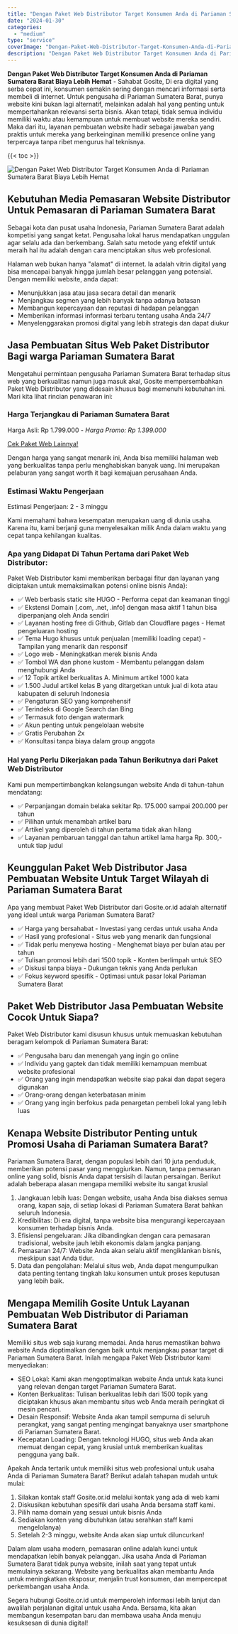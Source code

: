 ```yaml
---
title: "Dengan Paket Web Distributor Target Konsumen Anda di Pariaman Sumatera Barat Biaya Lebih Hemat"
date: "2024-01-30"
categories: 
  - "medium"
type: "service"
coverImage: "Dengan-Paket-Web-Distributor-Target-Konsumen-Anda-di-Pariaman-Sumatera-Barat-Biaya-Lebih-Hemat.png"
description: "Dengan Paket Web Distributor Target Konsumen Anda di Pariaman Sumatera Barat Biaya Lebih Hemat. Segera hubungi Gosite.or.id untuk memperoleh informasi lebih..."
---
```


**Dengan Paket Web Distributor Target Konsumen Anda di Pariaman Sumatera Barat Biaya Lebih Hemat** - Sahabat Gosite, Di era digital yang serba cepat ini, konsumen semakin sering dengan mencari informasi serta membeli di internet. Untuk pengusaha di Pariaman Sumatera Barat, punya website kini bukan lagi alternatif, melainkan adalah hal yang penting untuk mempertahankan relevansi serta bisnis. Akan tetapi, tidak semua individu memiliki waktu atau kemampuan untuk membuat website mereka sendiri. Maka dari itu, layanan pembuatan website hadir sebagai jawaban yang praktis untuk mereka yang berkeinginan memiliki presence online yang terpercaya tanpa ribet mengurus hal teknisnya.

{{< toc >}}

![Dengan Paket Web Distributor Target Konsumen Anda di Pariaman Sumatera Barat Biaya Lebih Hemat](/images/medium/Dengan-Paket-Web-Distributor-Target-Konsumen-Anda-di-Pariaman-Sumatera-Barat-Biaya-Lebih-Hemat.png)

## Kebutuhan Media Pemasaran Website Distributor Untuk Pemasaran di Pariaman Sumatera Barat

Sebagai kota dan pusat usaha Indonesia, Pariaman Sumatera Barat adalah kompetisi yang sangat ketat. Pengusaha lokal harus mendapatkan unggulan agar selalu ada dan berkembang. Salah satu metode yang efektif untuk meraih hal itu adalah dengan cara menciptakan situs web profesional.

Halaman web bukan hanya "alamat" di internet. Ia adalah vitrin digital yang bisa mencapai banyak hingga jumlah besar pelanggan yang potensial. Dengan memiliki website, anda dapat:

- Menunjukkan jasa atau jasa secara detail dan menarik
- Menjangkau segmen yang lebih banyak tanpa adanya batasan
- Membangun kepercayaan dan reputasi di hadapan pelanggan
- Memberikan informasi informasi terbaru tentang usaha Anda 24/7
- Menyelenggarakan promosi digital yang lebih strategis dan dapat diukur

## Jasa Pembuatan Situs Web Paket Distributor Bagi warga Pariaman Sumatera Barat

Mengetahui permintaan pengusaha Pariaman Sumatera Barat terhadap situs web yang berkualitas namun juga masuk akal, Gosite mempersembahkan Paket Web Distributor yang didesain khusus bagi memenuhi kebutuhan ini. Mari kita lihat rincian penawaran ini:

### Harga Terjangkau di Pariaman Sumatera Barat

<a class="cta-button">Harga Asli: Rp 1.799.000 - <em>Harga Promo: Rp 1.399.000</em></a>

<a href="/jasa-web/" class="cta-button">Cek Paket Web Lainnya!</a>

Dengan harga yang sangat menarik ini, Anda bisa memiliki halaman web yang berkualitas tanpa perlu menghabiskan banyak uang. Ini merupakan pelaburan yang sangat worth it bagi kemajuan perusahaan Anda.

### Estimasi Waktu Pengerjaan

Estimasi Pengerjaan: 2 - 3 minggu

Kami memahami bahwa kesempatan merupakan uang di dunia usaha. Karena itu, kami berjanji guna menyelesaikan milik Anda dalam waktu yang cepat tanpa kehilangan kualitas.

### Apa yang Didapat Di Tahun Pertama dari Paket Web Distributor:

Paket Web Distributor kami memberikan berbagai fitur dan layanan yang diciptakan untuk memaksimalkan potensi online bisnis Anda}:

- ✅ Web berbasis static site HUGO - Performa cepat dan keamanan tinggi
- ✅ Ekstensi Domain \[.com, .net, .info\] dengan masa aktif 1 tahun bisa diperpanjang oleh Anda sendiri
- ✅ Layanan hosting free di Github, Gitlab dan Cloudflare pages - Hemat pengeluaran hosting
- ✅ Tema Hugo khusus untuk penjualan (memiliki loading cepat) - Tampilan yang menarik dan responsif
- ✅ Logo web - Meningkatkan merek bisnis Anda
- ✅ Tombol WA dan phone kustom - Membantu pelanggan dalam menghubungi Anda
- ✅ 12 Topik artikel berkualitas A. Minimum artikel 1000 kata
- ✅ 1.500 Judul artikel kelas B yang ditargetkan untuk jual di kota atau kabupaten di seluruh Indonesia
- ✅ Pengaturan SEO yang komprehensif
- ✅ Terindeks di Google Search dan Bing
- ✅ Termasuk foto dengan watermark
- ✅ Akun penting untuk pengelolaan website
- ✅ Gratis Perubahan 2x
- ✅ Konsultasi tanpa biaya dalam group anggota

### Hal yang Perlu Dikerjakan pada Tahun Berikutnya dari Paket Web Distributor

Kami pun mempertimbangkan kelangsungan website Anda di tahun-tahun mendatang:

- ✅ Perpanjangan domain belaka sekitar Rp. 175.000 sampai 200.000 per tahun
- ✅ Pilihan untuk menambah artikel baru
- ✅ Artikel yang diperoleh di tahun pertama tidak akan hilang
- ✅ Layanan pembaruan tanggal dan tahun artikel lama harga Rp. 300,- untuk tiap judul

## Keunggulan Paket Web Distributor Jasa Pembuatan Website Untuk Target Wilayah di Pariaman Sumatera Barat

Apa yang membuat Paket Web Distributor dari Gosite.or.id adalah alternatif yang ideal untuk warga Pariaman Sumatera Barat?

- ✅ Harga yang bersahabat - Investasi yang cerdas untuk usaha Anda
- ✅ Hasil yang profesional - Situs web yang menarik dan fungsional
- ✅ Tidak perlu menyewa hosting - Menghemat biaya per bulan atau per tahun
- ✅ Tulisan promosi lebih dari 1500 topik - Konten berlimpah untuk SEO
- ✅ Diskusi tanpa biaya - Dukungan teknis yang Anda perlukan
- ✅ Fokus keyword spesifik - Optimasi untuk pasar lokal Pariaman Sumatera Barat

## Paket Web Distributor Jasa Pembuatan Website Cocok Untuk Siapa?

Paket Web Distributor kami disusun khusus untuk memuaskan kebutuhan beragam kelompok di Pariaman Sumatera Barat:

- ✅ Pengusaha baru dan menengah yang ingin go online
- ✅ Individu yang gaptek dan tidak memiliki kemampuan membuat website profesional
- ✅ Orang yang ingin mendapatkan website siap pakai dan dapat segera digunakan
- ✅ Orang-orang dengan keterbatasan minim
- ✅ Orang yang ingin berfokus pada penargetan pembeli lokal yang lebih luas

## Kenapa Website Distributor Penting untuk Promosi Usaha di Pariaman Sumatera Barat?

Pariaman Sumatera Barat, dengan populasi lebih dari 10 juta penduduk, memberikan potensi pasar yang menggiurkan. Namun, tanpa pemasaran online yang solid, bisnis Anda dapat tersisih di lautan persaingan. Berikut adalah beberapa alasan mengapa memiliki website itu sangat krusial

1. Jangkauan lebih luas: Dengan website, usaha Anda bisa diakses semua orang, kapan saja, di setiap lokasi di Pariaman Sumatera Barat bahkan seluruh Indonesia.
2. Kredibilitas: Di era digital, tanpa website bisa mengurangi kepercayaan konsumen terhadap bisnis Anda.
3. Efisiensi pengeluaran: Jika dibandingkan dengan cara pemasaran tradisional, website jauh lebih ekonomis dalam jangka panjang.
4. Pemasaran 24/7: Website Anda akan selalu aktif mengiklankan bisnis, meskipun saat Anda tidur.
5. Data dan pengolahan: Melalui situs web, Anda dapat mengumpulkan data penting tentang tingkah laku konsumen untuk proses keputusan yang lebih baik.

## Mengapa Memilih Gosite Untuk Layanan Pembuatan Web Distributor di Pariaman Sumatera Barat

Memiliki situs web saja kurang memadai. Anda harus memastikan bahwa website Anda dioptimalkan dengan baik untuk menjangkau pasar target di Pariaman Sumatera Barat. Inilah mengapa Paket Web Distributor kami menyediakan:

- SEO Lokal: Kami akan mengoptimalkan website Anda untuk kata kunci yang relevan dengan target Pariaman Sumatera Barat.
- Konten Berkualitas: Tulisan berkualitas lebih dari 1500 topik yang diciptakan khusus akan membantu situs web Anda meraih peringkat di mesin pencari.
- Desain Responsif: Website Anda akan tampil sempurna di seluruh perangkat, yang sangat penting mengingat banyaknya user smartphone di Pariaman Sumatera Barat.
- Kecepatan Loading: Dengan teknologi HUGO, situs web Anda akan memuat dengan cepat, yang krusial untuk memberikan kualitas pengguna yang baik.

Apakah Anda tertarik untuk memiliki situs web profesional untuk usaha Anda di Pariaman Sumatera Barat? Berikut adalah tahapan mudah untuk mulai:

1. Silakan kontak staff Gosite.or.id melalui kontak yang ada di web kami
2. Diskusikan kebutuhan spesifik dari usaha Anda bersama staff kami.
3. Pilih nama domain yang sesuai untuk bisnis Anda
4. Sediakan konten yang dibutuhkan (atau serahkan staff kami mengelolanya)
5. Setelah 2-3 minggu, website Anda akan siap untuk diluncurkan!

Dalam alam usaha modern, pemasaran online adalah kunci untuk mendapatkan lebih banyak pelanggan. Jika usaha Anda di Pariaman Sumatera Barat tidak punya website, inilah saat yang tepat untuk memulainya sekarang. Website yang berkualitas akan membantu Anda untuk meningkatkan eksposur, menjalin trust konsumen, dan mempercepat perkembangan usaha Anda.

Segera hubungi Gosite.or.id untuk memperoleh informasi lebih lanjut dan awalilah perjalanan digital untuk usaha Anda. Bersama, kita akan membangun kesempatan baru dan membawa usaha Anda menuju kesuksesan di dunia digital!